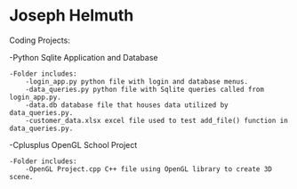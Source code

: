 # Joseph Helmuth
Coding Projects:

-Python Sqlite Application and Database 

    -Folder includes:
        -login_app.py python file with login and database menus.
        -data_queries.py python file with Sqlite queries called from login_app.py.
        -data.db database file that houses data utilized by data_queries.py.
        -customer_data.xlsx excel file used to test add_file() function in data_queries.py.

-Cplusplus OpenGL School Project

    -Folder includes:
        -OpenGL Project.cpp C++ file using OpenGL library to create 3D scene.
